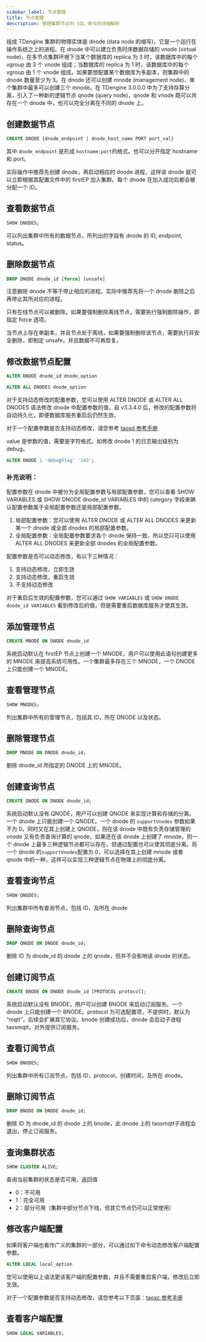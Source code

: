 ```yaml
---
sidebar_label: 节点管理
title: 节点管理
description: 管理集群节点的 SQL 命令的详细解析
---
```


组成 TDengine 集群的物理实体是 dnode (data node 的缩写)，它是一个运行在操作系统之上的进程。在 dnode 中可以建立负责时序数据存储的 vnode (virtual node)，在多节点集群环境下当某个数据库的 replica 为 3 时，该数据库中的每个 vgroup 由 3 个 vnode 组成；当数据库的 replica 为 1 时，该数据库中的每个 vgroup 由 1 个 vnode 组成。如果要想配置某个数据库为多副本，则集群中的 dnode 数量至少为 3。在 dnode 还可以创建 mnode (management node)，单个集群中最多可以创建三个 mnode。在 TDengine 3.0.0.0 中为了支持存算分离，引入了一种新的逻辑节点 qnode (query node)，qnode 和 vnode 既可以共存在一个 dnode 中，也可以完全分离在不同的 dnode 上。

## 创建数据节点

```sql
CREATE DNODE {dnode_endpoint | dnode_host_name PORT port_val}
```

其中 `dnode_endpoint` 是形成 `hostname:port`的格式。也可以分开指定 hostname 和 port。

实际操作中推荐先创建 dnode，再启动相应的 dnode 进程，这样该 dnode 就可以立即根据其配置文件中的 firstEP 加入集群。每个 dnode 在加入成功后都会被分配一个 ID。

## 查看数据节点

```sql
SHOW DNODES;
```

可以列出集群中所有的数据节点，所列出的字段有 dnode 的 ID, endpoint, status。

## 删除数据节点

```sql
DROP DNODE dnode_id [force] [unsafe]
```

注意删除 dnode 不等于停止相应的进程。实际中推荐先将一个 dnode 删除之后再停止其所对应的进程。

只有在线节点可以被删除。如果要强制删除离线节点，需要执行强制删除操作，即指定 force 选项。

当节点上存在单副本，并且节点处于离线，如果要强制删除该节点，需要执行非安全删除，即制定 unsafe，并且数据不可再恢复。

## 修改数据节点配置

```sql
ALTER DNODE dnode_id dnode_option

ALTER ALL DNODES dnode_option
```

对于支持动态修改的配置参数，您可以使用 ALTER DNODE 或 ALTER ALL DNODES 语法修改 dnode 中配置参数的值，自 v3.3.4.0 后，修改的配置参数将自动持久化，即便数据库服务重启后仍然生效。

对于一个配置参数是否支持动态修改，请您参考 [taosd 参考手册](https://docs.taosdata.com/reference/components/taosd)

value 是参数的值，需要是字符格式。如修改 dnode 1 的日志输出级别为 debug。

```sql
ALTER DNODE 1 'debugFlag' '143';
```

### 补充说明：
配置参数在 dnode 中被分为全局配置参数与局部配置参数，您可以查看 SHOW VARIABLES 或 SHOW DNODE dnode_id VARIABLES 中的 category 字段来确认配置参数属于全局配置参数还是局部配置参数。
1. 局部配置参数：您可以使用 ALTER DNODE 或 ALTER ALL DNODES 来更新某一个 dnode 或全部 dnodes 的局部配置参数。
2. 全局配置参数：全局配置参数要求各个 dnode 保持一致，所以您只可以使用 ALTER ALL DNODES 来更新全部 dnodes 的全局配置参数。

配置参数是否可以动态修改，有以下三种情况：
1. 支持动态修改，立即生效 
2. 支持动态修改，重启生效
3. 不支持动态修改

对于重启后生效的配置参数，您可以通过 `SHOW VARIABLES` 或 `SHOW DNODE dnode_id VARIABLES` 看到修改后的值，但是需要重启数据库服务才使其生效。

## 添加管理节点

```sql
CREATE MNODE ON DNODE dnode_id
```

系统启动默认在 firstEP 节点上创建一个 MNODE，用户可以使用此语句创建更多的 MNODE 来提高系统可用性。一个集群最多存在三个 MNODE，一个 DNODE 上只能创建一个 MNODE。

## 查看管理节点

```sql
SHOW MNODES;
```

列出集群中所有的管理节点，包括其 ID，所在 DNODE 以及状态。

## 删除管理节点

```sql
DROP MNODE ON DNODE dnode_id;
```

删除 dnode_id 所指定的 DNODE 上的 MNODE。

## 创建查询节点

```sql
CREATE QNODE ON DNODE dnode_id;
```

系统启动默认没有 QNODE，用户可以创建 QNODE 来实现计算和存储的分离。一个 dnode 上只能创建一个 QNODE。一个 dnode 的 `supportVnodes` 参数如果不为 0，同时又在其上创建上 QNODE，则在该 dnode 中既有负责存储管理的 vnode 又有负责查询计算的 qnode，如果还在该 dnode 上创建了 mnode，则一个 dnode 上最多三种逻辑节点都可以存在。但通过配置也可以使其彻底分离。将一个 dnode 的`supportVnodes`配置为 0，可以选择在其上创建 mnode 或者 qnode 中的一种，这样可以实现三种逻辑节点在物理上的彻底分离。

## 查看查询节点

```sql
SHOW QNODES;
```

列出集群中所有查询节点，包括 ID，及所在 dnode

## 删除查询节点

```sql
DROP QNODE ON DNODE dnode_id;
```

删除 ID 为 dnode_id 的 dnode 上的 qnode，但并不会影响该 dnode 的状态。

## 创建订阅节点

```sql
CREATE BNODE ON DNODE dnode_id [PROTOCOL protocol];
```

系统启动默认没有 BNODE，用户可以创建 BNODE 来启动订阅服务。一个 dnode 上只能创建一个 BNODE。protocol 为可选配置项，不提供时，默认为 “mqtt”，后续会扩展其它协议。bnode 创建成功后，dnode 会启动子进程 taosmqtt，对外提供订阅服务。

## 查看订阅节点

```sql
SHOW BNODES;
```

列出集群中所有订阅节点，包括 ID，protocol，创建时间，及所在 dnode。

## 删除订阅节点

```sql
DROP BNODE ON DNODE dnode_id;
```

删除 ID 为 dnode_id 的 dnode 上的 bnode，此 dnode 上的 taosmqtt子进程会退出，停止订阅服务。

## 查询集群状态

```sql
SHOW CLUSTER ALIVE;
```

查询当前集群的状态是否可用，返回值
- 0：不可用
- 1：完全可用
- 2：部分可用（集群中部分节点下线，但其它节点仍可以正常使用） 

## 修改客户端配置

如果将客户端也看作广义的集群的一部分，可以通过如下命令动态修改客户端配置参数。

```sql
ALTER LOCAL local_option
```

您可以使用以上语法更该客户端的配置参数，并且不需要重启客户端，修改后立即生效。

对于一个配置参数是否支持动态修改，请您参考以下页面：[taosc 参考手册](https://docs.taosdata.com/reference/components/taosc/)


## 查看客户端配置

```sql
SHOW LOCAL VARIABLES;
```
